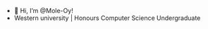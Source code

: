 - 👋 Hi, I’m @Mole-Oy!
- Western university | Honours Computer Science Undergraduate

<!---
Mole-Oy/Mole-Oy is a ✨ special ✨ repository because its `README.md` (this file) appears on your GitHub profile.
You can click the Preview link to take a look at your changes.
--->

